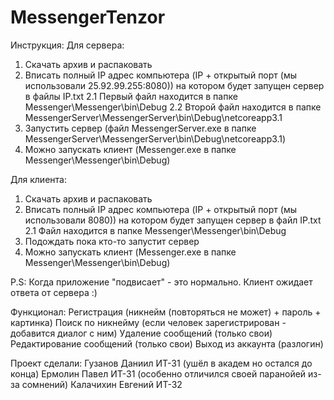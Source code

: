 # MessengerTenzor

Инструкция:
Для сервера:
1) Скачать архив и распаковать
2) Вписать полный IP адрес компьютера (IP + открытый порт (мы использовали 25.92.99.255:8080)) на котором будет запущен сервер в файлы IP.txt
2.1 Первый файл находится в папке Messenger\Messenger\bin\Debug
2.2 Второй файл находится в папке MessengerServer\MessengerServer\bin\Debug\netcoreapp3.1
3) Запустить сервер (файл MessengerServer.exe в папке MessengerServer\MessengerServer\bin\Debug\netcoreapp3.1)
4) Можно запускать клиент (Messenger.exe в папке Messenger\Messenger\bin\Debug)

Для клиента:
1) Скачать архив и распаковать
2) Вписать полный IP адрес компьютера (IP + открытый порт (мы использовали 8080)) на котором будет запущен сервер в файл IP.txt
2.1 Файл находится в папке Messenger\Messenger\bin\Debug
3) Подождать пока кто-то запустит сервер
4) Можно запускать клиент (Messenger.exe в папке Messenger\Messenger\bin\Debug)

P.S: Когда приложение "подвисает" - это нормально. Клиент ожидает ответа от сервера :)

Функционал:
Регистрация (никнейм (повторяться не может) + пароль + картинка)
Поиск по никнейму (если человек зарегистрирован - добавится диалог с ним)
Удаление сообщений (только свои)
Редактирование сообщений (только свои)
Выход из аккаунта (разлогин)

Проект сделали:
Гузанов Даниил ИТ-31 (ушёл в академ но остался до конца)
Ермолин Павел ИТ-31 (особенно отличился своей паранойей из-за сомнений)
Калачихин Евгений ИТ-32

